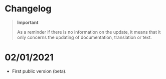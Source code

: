 # Changelog 

>**Important**
>
>As a reminder if there is no information on the update, it means that it only concerns the updating of documentation, translation or text.

# 02/01/2021
- First public version (beta).
